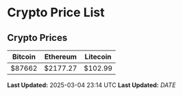 # Crypto Price List

## Crypto Prices
| Bitcoin | Ethereum | Litecoin |
| ------- | -------- | -------- |
| $87662 | $2177.27 | $102.99 |
**Last Updated:** 2025-03-04 23:14 UTC
**Last Updated:** $DATE$

